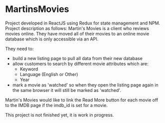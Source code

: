 # MartinsMovies
Project developed in ReactJS using Redux for state management and NPM. 
Project description as follows:
Martin's Movies is a client who reviews movies online. They have moved all of their movies to an online movie database which is only accessible via an API.

They need to:
- build a new listing page to pull all data from their new database
- allow customers to search by different movie attributes which are:
    - Keyword
    - Language (English or Other)
    - Year
- mark a movie as 'watched' so when they open the listing page again in the same browser it will still be marked as 'watched'.

Martin's Movies would like to link the Read More button for each movie off to the IMDB page if the imdb_id is set for a movie. 

This project is not finished yet, it is work in progress. 
